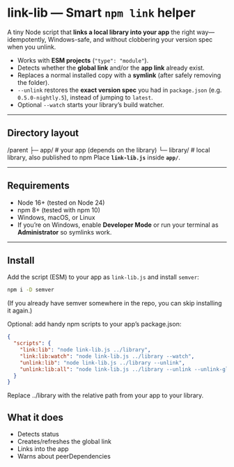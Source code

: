 # link-lib — Smart `npm link` helper

A tiny Node script that **links a local library into your app** the right way—idempotently, Windows-safe, and without clobbering your version spec when you unlink.

- Works with **ESM projects** (`"type": "module"`).
- Detects whether the **global link** and/or the **app link** already exist.
- Replaces a normal installed copy with a **symlink** (after safely removing the folder).
- `--unlink` restores the **exact version spec** you had in `package.json` (e.g. `0.5.0-nightly.5`), instead of jumping to `latest`.
- Optional `--watch` starts your library’s build watcher.

---

## Directory layout

/parent
├─ app/ # your app (depends on the library)
└─ library/ # local library, also published to npm
Place **`link-lib.js`** inside **`app/`**.

---

## Requirements

- Node 16+ (tested on Node 24)
- npm 8+ (tested with npm 10)
- Windows, macOS, or Linux
- If you’re on Windows, enable **Developer Mode** or run your terminal as **Administrator** so symlinks work.

---

## Install

Add the script (ESM) to your app as `link-lib.js` and install `semver`:

```bash
npm i -D semver
```

(If you already have semver somewhere in the repo, you can skip installing it again.)

Optional: add handy npm scripts to your app’s package.json:

```json
{
  "scripts": {
    "link:lib": "node link-lib.js ../library",
    "link:lib:watch": "node link-lib.js ../library --watch",
    "unlink:lib": "node link-lib.js ../library --unlink",
    "unlink:lib:all": "node link-lib.js ../library --unlink --unlink-global"
  }
}
```

Replace ../library with the relative path from your app to your library.

## What it does

- Detects status
- Creates/refreshes the global link
- Links into the app
- Warns about peerDependencies

